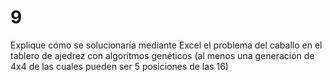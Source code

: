 # 9

Explique cómo se solucionaría mediante Excel el problema del caballo en el tablero de ajedrez con algoritmos genéticos (al menos una generación de 4x4 de las cuales pueden ser 5 posiciones de las 16)
